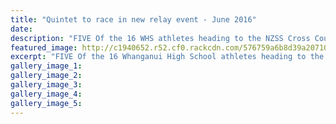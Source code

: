 ```yaml
---
title: "Quintet to race in new relay event - June 2016"
date: 
description: "FIVE Of the 16 WHS athletes heading to the NZSS Cross Country Champs in Rotorua this weekend will also represent the city in a newly-introduced regional relay, Wanganui Chronicle article 15/6/16..."
featured_image: http://c1940652.r52.cf0.rackcdn.com/576759a6b8d39a2071000034/CrossCountryTeam2016.-Five-to-NZSS-champs.-15.6-Chron.jpg
excerpt: "FIVE Of the 16 Whanganui High School athletes heading to the New Zealand Secondary School Cross Country Championships in Rotorua this weekend will also represent the city in a newly-introduced regional relay."
gallery_image_1: 
gallery_image_2: 
gallery_image_3: 
gallery_image_4: 
gallery_image_5: 
---
```

